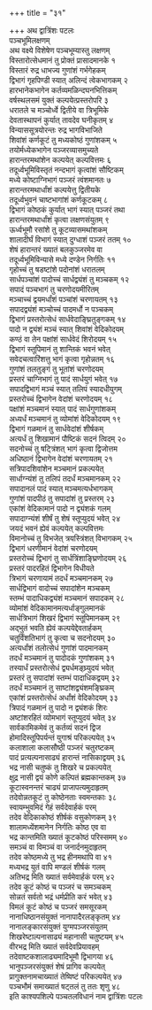 +++
title = "३१"

+++
अथ द्वात्रिंशः पटलः  
पञ्चभूमिलक्षणम्  
अथ वक्ष्ये विशेषेण पञ्चभूम्यास्तु लक्षणम्  
विस्तारोत्सेधमानं तु प्रोक्तं प्रासादमानके १  
विस्तारं रुद्र धाभज्य गुणांशं गर्भगेहकम्  
द्विभागं गृहपिण्डी स्यात् अलिन्दं त्वेकभागकम् २  
हारभानेकभागेन कर्तव्यमळिन्दघनभित्तिकम्  
वर्षस्थलसमं युक्तं कल्पयेत्प्रस्तरोपरि ३  
धरातले च मञ्चोर्ध्वे द्वितीये वा त्रिभूमिके  
देवतास्थापनं कुर्यात् तावदेव घनीकृतम् ४  
विन्याससूत्रयोरन्तः रुद्र भागविभाजिते  
शिवांशं कर्णकूटं तु मध्यकोष्ठं गुणांशकम् ५  
तयोर्मध्येकभागेन पञ्जरव्यासमुच्यते  
हारान्तरमथांशेन कल्पयेत् कल्पवित्तमः ६  
तदूर्ध्वभूमिविस्तृतं नन्दभागं कृत्वांशं सौष्टिकम्  
मध्ये कोष्टाग्निभागं पञ्जरं त्वंशमानतः ७  
हारान्तरमथार्धांशं कल्पयेत्तु द्वितीयके  
तदूर्ध्वभुवनं चाष्टभागांशं कर्णकूटकम् ८  
द्विभागं कोष्ठकं कुर्यात् भागं स्यात् पञ्जरं तथा  
हारान्तरमथार्धांशं कृत्वा लक्षणसंयुतम् ९  
ऊर्ध्वभूमौ रसांशे तु कूटव्यासमथांशकम्  
शालादीर्घं विभागं स्यात् दुग्धाशं पञ्जरं ततम् १०  
शेषं हारान्तरं ख्यातं बलकुञ्जरमेव वा  
तदूर्ध्वभूमिविन्यासे मध्ये दण्डेन निर्गतिः ११  
गृहोच्चं तु षडष्टांशे पदोनांशं धरातलम्  
सार्धपञ्चांशं पादोच्चं सार्धद्व्यंशं तु मञ्चकम् १२  
सपादं पञ्चभागं तु चरणोदयमीरितम्  
मञ्चाच्चं द्वयमर्धांशं पञ्चांशं चरणायतम् १३  
सपादद्व्यंशं मञ्चोच्चं पादमर्धो न पञ्चकम्  
द्विभागं प्रस्तरोत्सेधं सार्धवेदाङ्घ्रितुङ्गकम् १४  
पादो न द्व्यंशं मञ्चं स्यात् शिवांशं वेदिकोदयम्  
कण्ठं वा तेन पक्षांशं सार्धवेदं शिरोदयम् १५  
द्विभागं स्तूपिमानं तु शान्तिकं भवनं भवेत्  
सवेदचत्वारिंशत्तु भागं कृत्वा गृहोन्नतम् १६  
गुणांशं तलतुङ्गं तु भूतांशं चरणोदयम्  
प्रस्तरं चाग्निभागं तु पादं सार्धयुगं भवेत् १७  
सपादद्विभागं मञ्चं स्यात् तलिपं स्यादधीयुगम्  
प्रस्तरोच्चं द्विभागेन वेदांशं चरणोदयम् १८  
पक्षांशं मञ्चमानं स्यात् पादं सार्धगुणांशकम्  
अध्यर्धं मञ्चमानं तु व्योमांशं वेदिकोदयम् १९  
द्विभागं गळमानं तु सार्धवेदांशं शीर्षकम्  
अत्यर्धं तु शिखामानं पौष्टिकं सदनं त्विदम् २०  
सदनोच्चं तु षट्त्रिंशत् भागं कृत्वा द्विजोत्तम  
अधिष्ठानं द्विभागेन वेदांशं चरणायतम् २१  
सत्रिपादशिवांशेन मञ्चमानं प्रकल्पयेत्  
सार्धाग्न्यंशं तु तलिपं तदर्धं मञ्चमानकम् २२  
सपादानलं पादं स्यात् मञ्चमत्यर्धभागकम्  
गुणांशं पादपीठं तु सपादांशं तु प्रस्तरम् २३  
एकांशं वेदिकामानं पादो न द्व्यंशकं गलम्  
सपादाग्न्यंशं शीर्षं तु शेषं स्तूप्युदयं भवेत् २४  
जयदं भवनं ह्येवं कल्पयेत् कल्पवित्तमः  
विमानोच्चं तु विभजेत् त्रयस्त्रिंशत् विभागकम् २५  
द्विभागं धरणीमानं वेदांशं चरणोदयम्  
प्रस्तरोच्चं द्विभागं तु सार्धत्रिंशाङ्घ्रिणोदयम् २६  
प्रस्तरं पादरहितं द्विभागेन विधीयते  
त्रिभागं चरणायामं तदर्धं मञ्चमानकम् २७  
सार्धद्विभागं वादोच्चं सपादांशेन मञ्चकम्  
स्तम्भं पादाधिकद्व्यंशं मञ्चमानं सपादकम् २८  
व्योमांशं वेदिकामानमत्यर्धाङ्गुलमानकं  
सार्धत्रिभागं शिखरं द्विभागं स्तूपिमानकम् २९  
अद्भुतं भवति ह्येवं कल्पयेद्देवतार्हकम्  
चतुर्विंशतिभागं तु कृत्वा च सदनोदयम् ३०  
अत्यर्धांशं तलोत्सेधं गुणांशं पादमानकम्  
तदर्धं मञ्चमानं तु पादोदकं गुणांशकम् ३१  
तस्यार्धं प्रस्तरोत्सेधं द्व्यर्धमङ्घ्र्युदयं भवेत्  
प्रस्तरं तु सपादांशं स्तम्भं पादाधिकद्वयम् ३२  
तदर्धं मञ्चमानं तु साष्टांशद्व्यंशमङ्घ्रिकम्  
एकांशं प्रस्तरोत्सेधं अर्धांशं वेदिकोदयम् ३३  
त्रिपादं गळमानं तु पादो न द्व्यंशकं शिरः  
अष्टांशरहितं व्योमभागं स्तूप्युदयं भवेत् ३४  
सार्वकामिकमेवं तु कर्तव्यं सदनं द्विज  
होमादिस्तूपिपर्यन्तं युगाश्रं परिकल्पयेत् ३५  
कलाशाला कलासौष्ठी पञ्जरं चतुरष्टकम्  
पादं प्रत्यल्पनासाढ्यं हारान्तं नासिकाद्वयम् ३६  
भद्र नासी चतुष्कं तु शिखरे च प्रकल्पयेत्  
क्षुद्र नासी द्वयं कोणे कल्पितं ब्रह्मकान्तकम् ३७  
कूटास्वनन्तरं चाढ्यं प्राजापत्यमुदाहृतम्  
तदेवोन्नतकूटं तु कोष्ठेनताः स्वमन्तकाः ३८  
स्वायम्भुवमिदं गेहं सर्वदेवार्हकं परम्  
तदेव वेदिकाकोष्ठं शीर्षकं वसुकोणकम् ३९  
शालामध्येंशमानेन निर्गतिः कोष्ठ एव वा  
भद्र कान्तमिति ख्यातं कूटकोष्ठं परिस्समम् ४०  
समञ्चं वा विमञ्चं वा जनार्दनमुदाहृतम्  
तदेव कोष्ठमध्ये तु भद्र हीनमथापि वा ४१  
मध्यभद्र युतं वापि मण्डलं शीर्षकं गलम्  
अतिभद्र मिति ख्यातं सर्वमेवार्हकं परम् ४२  
तदेव कूटं कोष्ठं च पञ्जरं च समञ्चकम्  
सोन्नतं सर्वतो भद्रं धर्मप्रीति करं भवेत् ४३  
विमलं कूटं कोष्ठं च पञ्जरं समसूरकम्  
नानाधिष्ठानसंयुक्तं नानापादैरलङ्कृतम् ४४  
नानालङ्कारसंयुक्तं युग्मपञ्जरसंयुतम्  
शिखरेष्टाल्पनासाढ्यं महानासी चतुष्टयम् ४५  
वीरभद्र मिति ख्यातं सर्वदेवप्रियावहम्  
तदेवाष्टकशालाढ्यमादिभूमौ द्विभागया ४६  
भानुपञ्जरसंयुक्तं शेषं प्रागिव कल्पयेत्  
प्रागुक्तनामचाख्यातं तेष्विष्टं परिकल्पयेत् ४७  
पञ्चभौमं समाख्यातं षट्तलं तु ततः शृणु ४८  
इति काश्यपशिल्पे पञ्चतलविधानं नाम द्वात्रिंशः पटलः  
   
